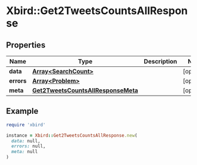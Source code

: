 # Xbird::Get2TweetsCountsAllResponse

## Properties

| Name | Type | Description | Notes |
| ---- | ---- | ----------- | ----- |
| **data** | [**Array&lt;SearchCount&gt;**](SearchCount.md) |  | [optional] |
| **errors** | [**Array&lt;Problem&gt;**](Problem.md) |  | [optional] |
| **meta** | [**Get2TweetsCountsAllResponseMeta**](Get2TweetsCountsAllResponseMeta.md) |  | [optional] |

## Example

```ruby
require 'xbird'

instance = Xbird::Get2TweetsCountsAllResponse.new(
  data: null,
  errors: null,
  meta: null
)
```

